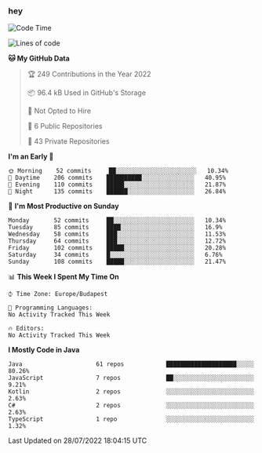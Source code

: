 ### hey

<!--START_SECTION:waka-->
![Code Time](http://img.shields.io/badge/Code%20Time-801%20hrs%2035%20mins-blue)

![Lines of code](https://img.shields.io/badge/From%20Hello%20World%20I%27ve%20Written-508%20Thousand%20lines%20of%20code-blue)

**🐱 My GitHub Data** 

> 🏆 249 Contributions in the Year 2022
 > 
> 📦 96.4 kB Used in GitHub's Storage 
 > 
> 🚫 Not Opted to Hire
 > 
> 📜 6 Public Repositories 
 > 
> 🔑 43 Private Repositories  
 > 
**I'm an Early 🐤** 

```text
🌞 Morning    52 commits     ██░░░░░░░░░░░░░░░░░░░░░░░   10.34% 
🌆 Daytime    206 commits    ██████████░░░░░░░░░░░░░░░   40.95% 
🌃 Evening    110 commits    █████░░░░░░░░░░░░░░░░░░░░   21.87% 
🌙 Night      135 commits    ██████░░░░░░░░░░░░░░░░░░░   26.84%

```
📅 **I'm Most Productive on Sunday** 

```text
Monday       52 commits     ██░░░░░░░░░░░░░░░░░░░░░░░   10.34% 
Tuesday      85 commits     ████░░░░░░░░░░░░░░░░░░░░░   16.9% 
Wednesday    58 commits     ███░░░░░░░░░░░░░░░░░░░░░░   11.53% 
Thursday     64 commits     ███░░░░░░░░░░░░░░░░░░░░░░   12.72% 
Friday       102 commits    █████░░░░░░░░░░░░░░░░░░░░   20.28% 
Saturday     34 commits     █░░░░░░░░░░░░░░░░░░░░░░░░   6.76% 
Sunday       108 commits    █████░░░░░░░░░░░░░░░░░░░░   21.47%

```


📊 **This Week I Spent My Time On** 

```text
⌚︎ Time Zone: Europe/Budapest

💬 Programming Languages: 
No Activity Tracked This Week

🔥 Editors: 
No Activity Tracked This Week

```

**I Mostly Code in Java** 

```text
Java                     61 repos            ████████████████████░░░░░   80.26% 
JavaScript               7 repos             ██░░░░░░░░░░░░░░░░░░░░░░░   9.21% 
Kotlin                   2 repos             ░░░░░░░░░░░░░░░░░░░░░░░░░   2.63% 
C#                       2 repos             ░░░░░░░░░░░░░░░░░░░░░░░░░   2.63% 
TypeScript               1 repo              ░░░░░░░░░░░░░░░░░░░░░░░░░   1.32%

```



 Last Updated on 28/07/2022 18:04:15 UTC
<!--END_SECTION:waka-->
